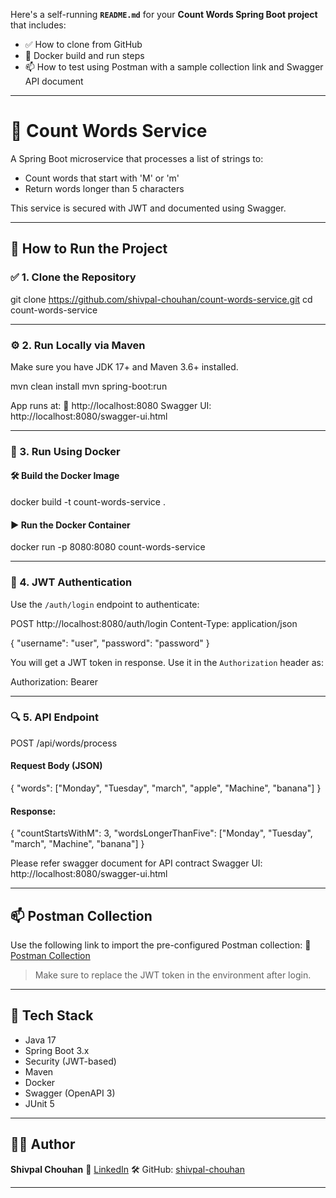 Here's a self-running **`README.md`** for your **Count Words Spring Boot project** that includes:

* ✅ How to clone from GitHub
* 🐳 Docker build and run steps
* 📫 How to test using Postman with a sample collection link and Swagger API document

---


# 📝 Count Words Service

A Spring Boot microservice that processes a list of strings to:
- Count words that start with 'M' or 'm'
- Return words longer than 5 characters

This service is secured with JWT and documented using Swagger.

---

## 🚀 How to Run the Project

### ✅ 1. Clone the Repository


git clone https://github.com/shivpal-chouhan/count-words-service.git
cd count-words-service


---

### ⚙️ 2. Run Locally via Maven

Make sure you have JDK 17+ and Maven 3.6+ installed.


mvn clean install
mvn spring-boot:run


App runs at:
📍 http://localhost:8080
Swagger UI: http://localhost:8080/swagger-ui.html

---

### 🐳 3. Run Using Docker

#### 🛠️ Build the Docker Image


docker build -t count-words-service .


#### ▶️ Run the Docker Container


docker run -p 8080:8080 count-words-service


---

### 🔐 4. JWT Authentication

Use the `/auth/login` endpoint to authenticate:


POST http://localhost:8080/auth/login
Content-Type: application/json

{
  "username": "user",
  "password": "password"
}


You will get a JWT token in response. Use it in the `Authorization` header as:


Authorization: Bearer <your-jwt-token>


---

### 🔍 5. API Endpoint


POST /api/words/process


#### Request Body (JSON)


{
  "words": ["Monday", "Tuesday", "march", "apple", "Machine", "banana"]
}


#### Response:


{
  "countStartsWithM": 3,
  "wordsLongerThanFive": ["Monday", "Tuesday", "march", "Machine", "banana"]
}

Please refer swagger document for API contract Swagger UI: http://localhost:8080/swagger-ui.html

---

## 📫 Postman Collection

Use the following link to import the pre-configured Postman collection:
🔗 [Postman Collection](https://abb.com)

> Make sure to replace the JWT token in the environment after login.

---

## 🔧 Tech Stack

* Java 17
* Spring Boot 3.x
* Security (JWT-based)
* Maven
* Docker
* Swagger (OpenAPI 3)
* JUnit 5

---

## 👨‍💻 Author

**Shivpal Chouhan**
📧 [LinkedIn](https://www.linkedin.com/in/shivpal-chouhan-aa256318/)
🛠 GitHub: [shivpal-chouhan](https://github.com/shivpal-chouhan)

---